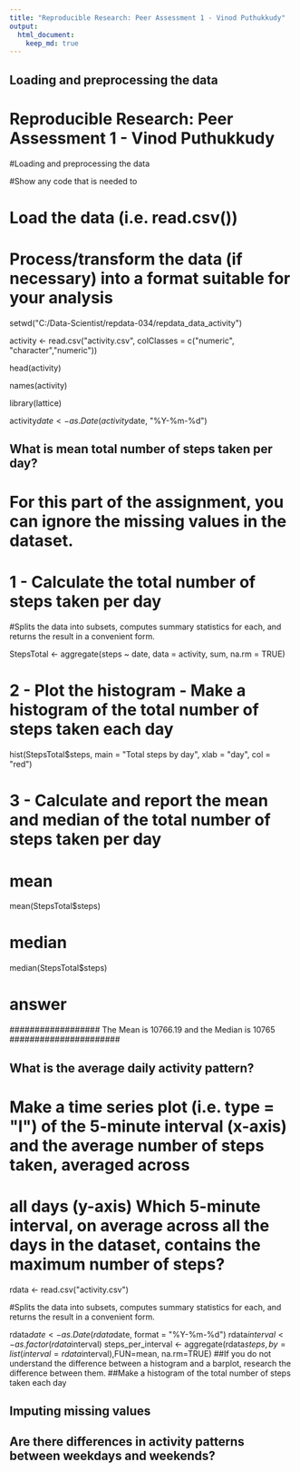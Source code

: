 ```yaml
---
title: "Reproducible Research: Peer Assessment 1 - Vinod Puthukkudy"
output: 
  html_document:
    keep_md: true
---
```



## Loading and preprocessing the data
# Reproducible Research: Peer Assessment 1 - Vinod Puthukkudy

#Loading and preprocessing the data

#Show any code that is needed to

#  Load the data (i.e. read.csv())

#   Process/transform the data (if necessary) into a format suitable for your analysis



setwd("C:/Data-Scientist/repdata-034/repdata_data_activity")

activity <- read.csv("activity.csv", colClasses = c("numeric", "character","numeric"))

head(activity)

names(activity)

library(lattice)

activity$date <- as.Date(activity$date, "%Y-%m-%d")



## What is mean total number of steps taken per day?

# For this part of the assignment, you can ignore the missing values in the dataset.

# 1 -  Calculate the total number of steps taken per day


#Splits the data into subsets, computes summary statistics for each, and returns the result in a convenient form.

StepsTotal <- aggregate(steps ~ date, data = activity, sum, na.rm = TRUE)

# 2 - Plot the histogram - Make a histogram of the total number of steps taken each day

hist(StepsTotal$steps, main = "Total steps by day", xlab = "day", col = "red")

# 3 -  Calculate and report the mean and median of the total number of steps taken per day

# mean
mean(StepsTotal$steps)
# median 
median(StepsTotal$steps)

# answer 

##################  The Mean is 10766.19 and the Median is 10765 ######################

## What is the average daily activity pattern?

# Make a time series plot (i.e. type = "l") of the 5-minute interval (x-axis) and the average number of steps taken, averaged across 
# all days (y-axis)  Which 5-minute interval, on average across all the days in the dataset, contains the maximum number of steps?

rdata <- read.csv("activity.csv")

#Splits the data into subsets, computes summary statistics for each, and returns the result in a convenient form.

rdata$date <- as.Date(rdata$date, format = "%Y-%m-%d")
rdata$interval <- as.factor(rdata$interval)
steps_per_interval <- aggregate(rdata$steps,by = list(interval = rdata$interval),FUN=mean, na.rm=TRUE)
##If you do not understand the difference between a histogram and a barplot, research the difference between them. ##Make a histogram of the total number of steps taken each day

## Imputing missing values



## Are there differences in activity patterns between weekdays and weekends?

